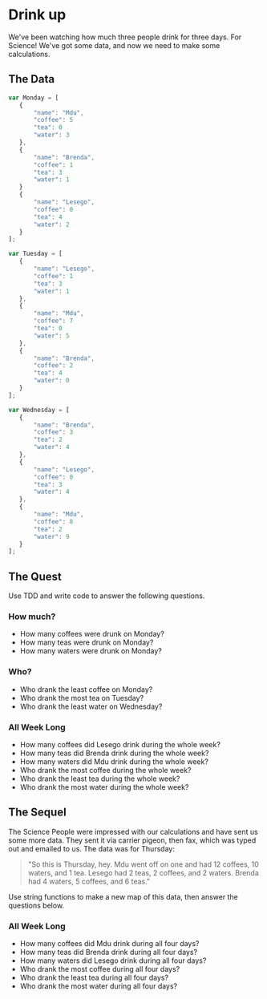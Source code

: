 
# Drink up

We've been watching how much three people drink for three days. For Science! We've got some data, and now we need to make some calculations.

## The Data

```javascript
var Monday = [
   {
       "name": "Mdu",
       "coffee": 5
       "tea": 0
       "water": 3
   },
   {
       "name": "Brenda",
       "coffee": 1
       "tea": 3
       "water": 1
   }
   {
       "name": "Lesego",
       "coffee": 0
       "tea": 4
       "water": 2
   }
];

var Tuesday = [
   {
       "name": "Lesego",
       "coffee": 1
       "tea": 3
       "water": 1
   },
   {
       "name": "Mdu",
       "coffee": 7
       "tea": 0
       "water": 5
   },
   {
       "name": "Brenda",
       "coffee": 2
       "tea": 4
       "water": 0
   }
];

var Wednesday = [
   {
       "name": "Brenda",
       "coffee": 3
       "tea": 2
       "water": 4
   },
   {
       "name": "Lesego",
       "coffee": 0
       "tea": 3
       "water": 4
   },
   {
       "name": "Mdu",
       "coffee": 8
       "tea": 2
       "water": 9
   }
];
```

## The Quest

Use TDD and write code to answer the following questions.

### How much?

* How many coffees were drunk on Monday?
* How many teas were drunk on Monday?
* How many waters were drunk on Monday?

### Who?

* Who drank the least coffee on Monday?
* Who drank the most tea on Tuesday?
* Who drank the least water on Wednesday?

### All Week Long

* How many coffees did Lesego drink during the whole week?
* How many teas did Brenda drink during the whole week?
* How many waters did Mdu drink during the whole week?
* Who drank the most coffee during the whole week?
* Who drank the least tea during the whole week?
* Who drank the most water during the whole week?

## The Sequel

The Science People were impressed with our calculations and have sent us some more data. They sent it via carrier pigeon, then fax, which was typed out and emailed to us. The data was for Thursday:

> "So this is Thursday, hey. Mdu went off on one and had 12 coffees, 10 waters, and 1 tea. Lesego had 2 teas, 2 coffees, and 2 waters. Brenda had 4 waters, 5 coffees, and 6 teas."

Use string functions to make a new map of this data, then answer the questions below.


### All Week Long

* How many coffees did Mdu drink during all four days?
* How many teas did Brenda drink during all four days?
* How many waters did Lesego drink during all four days?
* Who drank the most coffee during all four days?
* Who drank the least tea during all four days?
* Who drank the most water during all four days?
